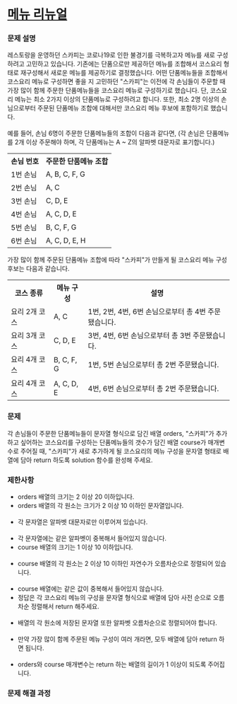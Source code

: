 # <a href="https://school.programmers.co.kr/learn/courses/30/lessons/72411">메뉴 리뉴얼</a>

### 문제 설명
<p>레스토랑을 운영하던 스카피는 코로나19로 인한 불경기를 극복하고자 메뉴를 새로 구성하려고 고민하고 있습니다.
기존에는 단품으로만 제공하던 메뉴를 조합해서 코스요리 형태로 재구성해서 새로운 메뉴를 제공하기로 결정했습니다. 어떤 단품메뉴들을 조합해서 코스요리 메뉴로 구성하면 좋을 지 고민하던 "스카피"는 이전에 각 손님들이 주문할 때 가장 많이 함께 주문한 단품메뉴들을 코스요리 메뉴로 구성하기로 했습니다.
단, 코스요리 메뉴는 최소 2가지 이상의 단품메뉴로 구성하려고 합니다. 또한, 최소 2명 이상의 손님으로부터 주문된 단품메뉴 조합에 대해서만 코스요리 메뉴 후보에 포함하기로 했습니다.
<br>
  <br>
예를 들어, 손님 6명이 주문한 단품메뉴들의 조합이 다음과 같다면,
(각 손님은 단품메뉴를 2개 이상 주문해야 하며, 각 단품메뉴는 A ~ Z의 알파벳 대문자로 표기합니다.)
  <table>
<th>손님 번호</th>
<th>주문한 단품메뉴 조합</th>
  <tr>
<td>1번 손님</td>	
  <td>A, B, C, F, G</td>
</tr>
  <tr>
<td>2번 손님</td>	
    <td>A, C</td>  
  </tr>
  <tr>
<td>3번 손님</td>	
    <td>	C, D, E</td>
  </tr>
  <tr>
<td>4번 손님</td>	
  <td>A, C, D, E</td>
</tr>
  <tr>
    <tr>
<td>5번 손님</td>	
  <td>B, C, F, G</td>
</tr>
  <tr>
    <tr>
<td>6번 손님</td>	
  <td>A, C, D, E, H</td>
</tr>
  <tr>
</table>

가장 많이 함께 주문된 단품메뉴 조합에 따라 "스카피"가 만들게 될 코스요리 메뉴 구성 후보는 다음과 같습니다.
<table>
<th>코스 종류</th>
<th>메뉴 구성</th>
<th>설명</th>
  <tr>
<td>요리 2개 코스</td>	
  <td>A, C</td>
     <td>1번, 2번, 4번, 6번 손님으로부터 총 4번 주문됐습니다.</td>
</tr>
  <tr>
<td>요리 3개 코스</td>	
  <td>C, D, E</td>
     <td>3번, 4번, 6번 손님으로부터 총 3번 주문됐습니다.</td>
  </tr>
  <tr>
<td>요리 4개 코스</td>	
  <td>B, C, F, G</td>
     <td>1번, 5번 손님으로부터 총 2번 주문됐습니다.</td>
  </tr>
  <tr>
<td>요리 4개 코스</td>	
  <td>A, C, D, E</td>
     <td>4번, 6번 손님으로부터 총 2번 주문됐습니다.</td>
</tr>
  <tr>
</table>

</p>

### 문제
<p>각 손님들이 주문한 단품메뉴들이 문자열 형식으로 담긴 배열 orders, "스카피"가 추가하고 싶어하는 코스요리를 구성하는 단품메뉴들의 갯수가 담긴 배열 course가 매개변수로 주어질 때, "스카피"가 새로 추가하게 될 코스요리의 메뉴 구성을 문자열 형태로 배열에 담아 return 하도록 solution 함수를 완성해 주세요.</p>

### 제한사항
<ul>
<li>orders 배열의 크기는 2 이상 20 이하입니다.</li>
<li>orders 배열의 각 원소는 크기가 2 이상 10 이하인 문자열입니다.</li>
&nbsp;<li>각 문자열은 알파벳 대문자로만 이루어져 있습니다.</li>
  &nbsp;<li>각 문자열에는 같은 알파벳이 중복해서 들어있지 않습니다.</li>
<li>course 배열의 크기는 1 이상 10 이하입니다.</li>
  &nbsp;<li>course 배열의 각 원소는 2 이상 10 이하인 자연수가 오름차순으로 정렬되어 있습니다.</li>
  &nbsp;<li>course 배열에는 같은 값이 중복해서 들어있지 않습니다.</li>
<li>정답은 각 코스요리 메뉴의 구성을 문자열 형식으로 배열에 담아 사전 순으로 오름차순 정렬해서 return 해주세요.</li>
  &nbsp;<li>배열의 각 원소에 저장된 문자열 또한 알파벳 오름차순으로 정렬되어야 합니다.</li>
  &nbsp;<li>만약 가장 많이 함께 주문된 메뉴 구성이 여러 개라면, 모두 배열에 담아 return 하면 됩니다.</li>
   &nbsp;<li>orders와 course 매개변수는 return 하는 배열의 길이가 1 이상이 되도록 주어집니다.</li>
</ul>



### 문제 해결 과정

<pre>
 


</pre>

